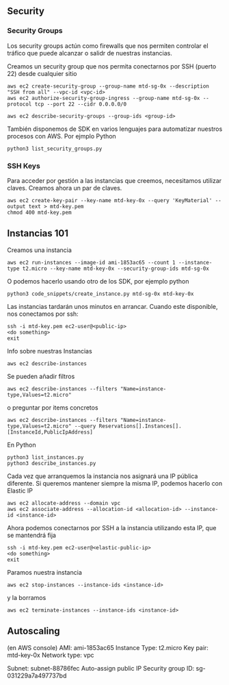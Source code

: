## Security

### Security Groups
Los security groups actún como firewalls que nos permiten controlar el tráfico que puede alcanzar o salidr de nuestras instancias.

Creamos un security group que nos permita conectarnos por SSH (puerto 22) desde cualquier sitio
```
aws ec2 create-security-group --group-name mtd-sg-0x --description "SSH from all" --vpc-id <vpc-id>
aws ec2 authorize-security-group-ingress --group-name mtd-sg-0x --protocol tcp --port 22 --cidr 0.0.0.0/0

aws ec2 describe-security-groups --group-ids <group-id>
```
También disponemos de SDK en varios lenguajes para automatizar nuestros procesos con AWS. Por ejmplo Python
```
python3 list_security_groups.py
```

### SSH Keys
Para acceder por gestión a las instancias que creemos, necesitamos utilizar claves. Creamos ahora un par de claves.
```
aws ec2 create-key-pair --key-name mtd-key-0x --query 'KeyMaterial' --output text > mtd-key.pem
chmod 400 mtd-key.pem
```

## Instancias 101
Creamos una instancia
```
aws ec2 run-instances --image-id ami-1853ac65 --count 1 --instance-type t2.micro --key-name mtd-key-0x --security-group-ids mtd-sg-0x
```
O podemos hacerlo usando otro de los SDK, por ejemplo python
```
python3 code_snippets/create_instance.py mtd-sg-0x mtd-key-0x
```
Las instancias tardarán unos minutos en arrancar. Cuando este disponible, nos conectamos por ssh:
```
ssh -i mtd-key.pem ec2-user@<public-ip>
<do something>
exit
```
Info sobre nuestras Instancias
```
aws ec2 describe-instances
```
Se pueden añadir filtros
```
aws ec2 describe-instances --filters "Name=instance-type,Values=t2.micro"
```
o preguntar por items concretos
```
aws ec2 describe-instances --filters "Name=instance-type,Values=t2.micro" --query Reservations[].Instances[].[InstanceId,PublicIpAddress]
```
En Python
```
python3 list_instances.py
python3 describe_instances.py
```

Cada vez que arranquemos la instancia nos asignará una IP pública diferente. Si queremos mantener siempre la misma IP, podemos hacerlo con Elastic IP
```
aws ec2 allocate-address --domain vpc
aws ec2 associate-address --allocation-id <allocation-id> --instance-id <instance-id>
```
Ahora podemos conectarnos por SSH a la instancia utilizando esta IP, que se mantendrá fija
```
ssh -i mtd-key.pem ec2-user@<elastic-public-ip>
<do something>
exit
```
Paramos nuestra instancia
```
aws ec2 stop-instances --instance-ids <instance-id>
```
y la borramos
```
aws ec2 terminate-instances --instance-ids <instance-id>
```

## Autoscaling
(en AWS console)
AMI: ami-1853ac65
Instance Type: t2.micro
Key pair: mtd-key-0x
Network type: vpc

Subnet: subnet-88786fec
Auto-assign public IP
Security group ID: sg-031229a7a497737bd
